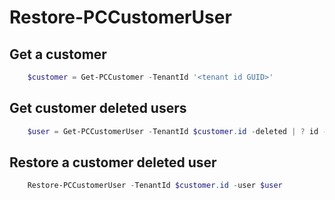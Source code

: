 # Restore-PCCustomerUser #

## Get a customer ##

```powershell
    $customer = Get-PCCustomer -TenantId '<tenant id GUID>'
```

## Get customer deleted users ##

```powershell
    $user = Get-PCCustomerUser -TenantId $customer.id -deleted | ? id -EQ '<user id>'
```

## Restore a customer deleted user ##

```powershell
    Restore-PCCustomerUser -TenantId $customer.id -user $user
```
